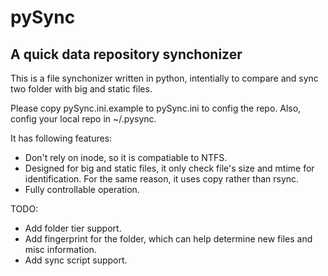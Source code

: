 # pySync
## A quick data repository synchonizer
This is a file synchonizer written in python, intentially to compare and sync two folder with big and static files.

Please copy pySync.ini.example to pySync.ini to config the repo. Also, config your local repo in ~/.pysync.

It has following features:

* Don't rely on inode, so it is compatiable to NTFS.
* Designed for big and static files, it only check file's size and mtime for identification. For the same reason, it uses copy rather than rsync.
* Fully controllable operation.

TODO:

* Add folder tier support.
* Add fingerprint for the folder, which can help determine new files and misc information.
* Add sync script support.
